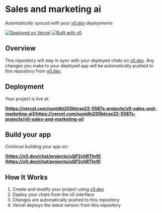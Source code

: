 # Sales and marketing ai

*Automatically synced with your [v0.dev](https://v0.dev) deployments*

[![Deployed on Vercel](https://img.shields.io/badge/Deployed%20on-Vercel-black?style=for-the-badge&logo=vercel)](https://vercel.com/sunidhi205btcse22-5587s-projects/v0-sales-and-marketing-ai)
[![Built with v0](https://img.shields.io/badge/Built%20with-v0.dev-black?style=for-the-badge)](https://v0.dev/chat/projects/uQP2chRThr9)

## Overview

This repository will stay in sync with your deployed chats on [v0.dev](https://v0.dev).
Any changes you make to your deployed app will be automatically pushed to this repository from [v0.dev](https://v0.dev).

## Deployment

Your project is live at:

**[https://vercel.com/sunidhi205btcse22-5587s-projects/v0-sales-and-marketing-ai](https://vercel.com/sunidhi205btcse22-5587s-projects/v0-sales-and-marketing-ai)**

## Build your app

Continue building your app on:

**[https://v0.dev/chat/projects/uQP2chRThr9](https://v0.dev/chat/projects/uQP2chRThr9)**

## How It Works

1. Create and modify your project using [v0.dev](https://v0.dev)
2. Deploy your chats from the v0 interface
3. Changes are automatically pushed to this repository
4. Vercel deploys the latest version from this repository